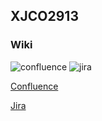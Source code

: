 ## XJCO2913

### Wiki
![confluence](https://img.shields.io/badge/Confluence-172B4D.svg?style=for-the-badge&logo=Confluence&logoColor=white)
![jira](https://img.shields.io/badge/Jira%20Software-0052CC.svg?style=for-the-badge&logo=Jira-Software&logoColor=white)

[Confluence](https://xjco2913.atlassian.net/wiki/spaces/X/pages)

[Jira](https://xjco2913.atlassian.net/jira/software/projects/XJCO2/boards/1)